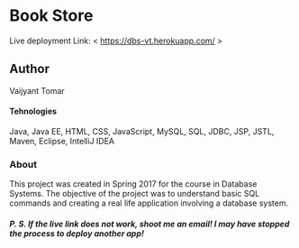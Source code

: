 # Book Store
Live deployment Link: < https://dbs-vt.herokuapp.com/ >

## Author
Vaijyant Tomar

#### Tehnologies
Java, Java EE, HTML, CSS, JavaScript, MySQL, SQL, JDBC, JSP, JSTL, Maven, Eclipse, IntelliJ IDEA

### About
This project was created in Spring 2017 for the course in Database Systems. The objective of the project was to
understand basic SQL commands and creating a real life application involving a database system.

##### P. S. If the live link does not work, shoot me an email! I may have stopped the process to deploy another app!
